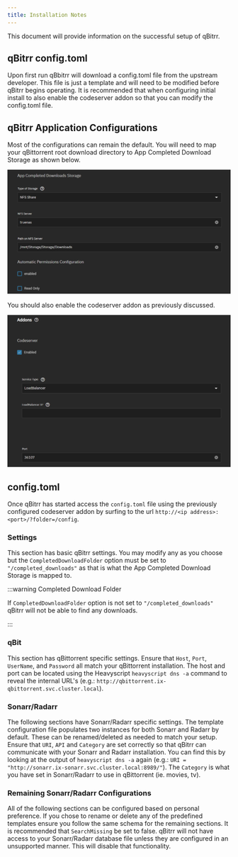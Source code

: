 ```yaml
---
title: Installation Notes
---
```


This document will provide information on the successful setup of qBitrr.

## qBitrr config.toml

Upon first run qBbitrr will download a config.toml file from the upstream developer. This file is just a template and will need to be modified before qBitrr begins operating. It is recommended that when configuring initial install to also enable the codeserver addon so that you can modify the config.toml file.

## qBitrr Application Configurations

Most of the configurations can remain the default. You will need to map your qBittorrent root download directory to App Completed Download Storage as shown below.

![qbit-downloads](./img/qbit-downloads.png)

You should also enable the codeserver addon as previously discussed.

![qbitrr-codeserver](./img/qbitrr-codeserver.png)

## config.toml

Once qBitrr has started access the `config.toml` file using the previously configured codeserver addon by surfing to the url `http://<ip address>:<port>/?folder=/config`.

### Settings

This section has basic qBitrr settings. You may modify any as you choose but the `CompletedDownloadFolder` option must be set to `"/completed_downloads"` as that is what the App Completed Download Storage is mapped to.

:::warning Completed Download Folder

If `CompletedDownloadFolder` option is not set to `"/completed_downloads"` qBitrr will not be able to find any downloads.

:::

### qBit

This section has qBittorrent specific settings. Ensure that `Host`, `Port`, `UserName`, and `Password` all match your qBittorrent installation. The host and port can be located using the Heavyscript `heavyscript dns -a` command to reveal the internal URL's (e.g.: `http://qbittorrent.ix-qbittorrent.svc.cluster.local`).

### Sonarr/Radarr

The following sections have Sonarr/Radarr specific settings. The template configuration file populates two instances for both Sonarr and Radarr by default. These can be renamed/deleted as needed to match your setup. Ensure that `URI`, `API` and `Category` are set correctly so that qBitrr can communicate with your Sonarr and Radarr installation. You can find this by looking at the output of `heavyscript dns -a` again (e.g.: `URI = "http://sonarr.ix-sonarr.svc.cluster.local:8989/"`). The `Category` is what you have set in Sonarr/Radarr to use in qBittorrent (ie. movies, tv).

### Remaining Sonarr/Radarr Configurations

All of the following sections can be configured based on personal preference. If you chose to rename or delete any of the predefined templates ensure you follow the same schema for the remaining sections. It is recommended that `SearchMissing` be set to false. qBitrr will not have access to your Sonarr/Radarr database file unless they are configured in an unsupported manner. This will disable that functionality.
